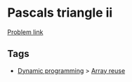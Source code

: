 # Pascals triangle ii

[Problem link](https://leetcode.com/problems/pascals-triangle-ii)

## Tags

* [Dynamic programming](/README.md#Dynamic_programming) > [Array reuse](/README.md#Dynamic_programming-Array_reuse)
